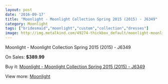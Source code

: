 ```yaml
---
layout: post
date: '2016-09-17'
title: "Moonlight - Moonlight Collection Spring 2015 (2015) - J6349"
category: Moonlight
tags: ["bridesmaid","moonlight","custom","collection","dresses"]
image: http://img.metalkind.com/49274-thickbox_default/moonlight-moonlight-collection-spring-2015-2015-j6349.jpg
---
```

Moonlight - Moonlight Collection Spring 2015 (2015) - J6349

On Sales: **$389.99**
<a href="https://www.metalkind.com/en/moonlight/13837-moonlight-moonlight-collection-spring-2015-2015-j6349.html"><amp-img layout="responsive" width="600" height="600" src="//img.metalkind.com/49274-thickbox_default/moonlight-moonlight-collection-spring-2015-2015-j6349.jpg" alt="Moonlight - Moonlight Collection Spring 2015 (2015) - J6349 0" /></a>
<a href="https://www.metalkind.com/en/moonlight/13837-moonlight-moonlight-collection-spring-2015-2015-j6349.html"><amp-img layout="responsive" width="600" height="600" src="//img.metalkind.com/49276-thickbox_default/moonlight-moonlight-collection-spring-2015-2015-j6349.jpg" alt="Moonlight - Moonlight Collection Spring 2015 (2015) - J6349 1" /></a>

Buy it: [Moonlight - Moonlight Collection Spring 2015 (2015) - J6349](https://www.metalkind.com/en/moonlight/13837-moonlight-moonlight-collection-spring-2015-2015-j6349.html "Moonlight - Moonlight Collection Spring 2015 (2015) - J6349")

View more: [Moonlight](https://www.metalkind.com/en/91-moonlight "Moonlight")